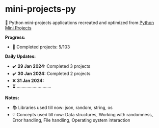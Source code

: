 # mini-projects-py
🐍 Python mini-projects applications recreated and optimized from [Python Mini Projects](https://python-world.github.io/python-mini-projects/#/)

**Progress:**
- 📅 Completed projects: 5/103

**Daily Updates:**
- ✔️ **29 Jan 2024:** Completed 3 projects
- ✔️ **30 Jan 2024:** Completed 2 projects
- ❌ **31 Jan 2024:**
- ⏳ *............................*

**Notes:**
- 📚 Libraries used till now: json, random, string, os
- 💡 Concepts used till now: Data structures, Working with randomness, Error handling, File handling, Operating system interaction
